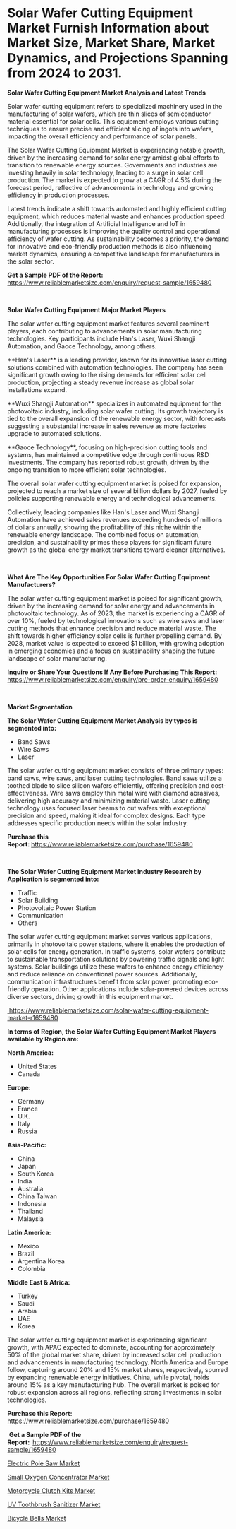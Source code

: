 <p><h1>Solar Wafer Cutting Equipment Market Furnish Information about Market Size, Market Share, Market Dynamics, and Projections Spanning from 2024 to 2031.</h1></p><p><strong>Solar Wafer Cutting Equipment Market Analysis and Latest Trends</strong></p>
<p><p>Solar wafer cutting equipment refers to specialized machinery used in the manufacturing of solar wafers, which are thin slices of semiconductor material essential for solar cells. This equipment employs various cutting techniques to ensure precise and efficient slicing of ingots into wafers, impacting the overall efficiency and performance of solar panels. </p><p>The Solar Wafer Cutting Equipment Market is experiencing notable growth, driven by the increasing demand for solar energy amidst global efforts to transition to renewable energy sources. Governments and industries are investing heavily in solar technology, leading to a surge in solar cell production. The market is expected to grow at a CAGR of 4.5% during the forecast period, reflective of advancements in technology and growing efficiency in production processes.</p><p>Latest trends indicate a shift towards automated and highly efficient cutting equipment, which reduces material waste and enhances production speed. Additionally, the integration of Artificial Intelligence and IoT in manufacturing processes is improving the quality control and operational efficiency of wafer cutting. As sustainability becomes a priority, the demand for innovative and eco-friendly production methods is also influencing market dynamics, ensuring a competitive landscape for manufacturers in the solar sector.</p></p>
<p><strong>Get a Sample PDF of the Report:&nbsp;</strong> <a href="https://www.reliablemarketsize.com/enquiry/request-sample/1659480?utm_campaign=1898&utm_medium=2&utm_source=Github&utm_content=ia&utm_term=27122024&utm_id=solar-wafer-cutting-equipment">https://www.reliablemarketsize.com/enquiry/request-sample/1659480</a></p>
<p>&nbsp;</p>
<p><strong>Solar Wafer Cutting Equipment Major Market Players</strong></p>
<p><p>The solar wafer cutting equipment market features several prominent players, each contributing to advancements in solar manufacturing technologies. Key participants include Han's Laser, Wuxi Shangji Automation, and Gaoce Technology, among others.</p><p>**Han's Laser** is a leading provider, known for its innovative laser cutting solutions combined with automation technologies. The company has seen significant growth owing to the rising demands for efficient solar cell production, projecting a steady revenue increase as global solar installations expand.</p><p>**Wuxi Shangji Automation** specializes in automated equipment for the photovoltaic industry, including solar wafer cutting. Its growth trajectory is tied to the overall expansion of the renewable energy sector, with forecasts suggesting a substantial increase in sales revenue as more factories upgrade to automated solutions.</p><p>**Gaoce Technology**, focusing on high-precision cutting tools and systems, has maintained a competitive edge through continuous R&D investments. The company has reported robust growth, driven by the ongoing transition to more efficient solar technologies.</p><p>The overall solar wafer cutting equipment market is poised for expansion, projected to reach a market size of several billion dollars by 2027, fueled by policies supporting renewable energy and technological advancements. </p><p>Collectively, leading companies like Han's Laser and Wuxi Shangji Automation have achieved sales revenues exceeding hundreds of millions of dollars annually, showing the profitability of this niche within the renewable energy landscape. The combined focus on automation, precision, and sustainability primes these players for significant future growth as the global energy market transitions toward cleaner alternatives.</p></p>
<p>&nbsp;</p>
<p><strong>What Are The Key Opportunities For Solar Wafer Cutting Equipment Manufacturers?</strong></p>
<p><p>The solar wafer cutting equipment market is poised for significant growth, driven by the increasing demand for solar energy and advancements in photovoltaic technology. As of 2023, the market is experiencing a CAGR of over 10%, fueled by technological innovations such as wire saws and laser cutting methods that enhance precision and reduce material waste. The shift towards higher efficiency solar cells is further propelling demand. By 2028, market value is expected to exceed $1 billion, with growing adoption in emerging economies and a focus on sustainability shaping the future landscape of solar manufacturing.</p></p>
<p><strong>Inquire or Share Your Questions If Any Before Purchasing This Report:</strong> <a href="https://www.reliablemarketsize.com/enquiry/pre-order-enquiry/1659480?utm_campaign=1898&utm_medium=2&utm_source=Github&utm_content=ia&utm_term=27122024&utm_id=solar-wafer-cutting-equipment">https://www.reliablemarketsize.com/enquiry/pre-order-enquiry/1659480</a></p>
<p>&nbsp;</p>
<p><strong>Market Segmentation</strong></p>
<p><strong>The Solar Wafer Cutting Equipment Market Analysis by types is segmented into:</strong></p>
<p><ul><li>Band Saws</li><li>Wire Saws</li><li>Laser</li></ul></p>
<p><p>The solar wafer cutting equipment market consists of three primary types: band saws, wire saws, and laser cutting technologies. Band saws utilize a toothed blade to slice silicon wafers efficiently, offering precision and cost-effectiveness. Wire saws employ thin metal wire with diamond abrasives, delivering high accuracy and minimizing material waste. Laser cutting technology uses focused laser beams to cut wafers with exceptional precision and speed, making it ideal for complex designs. Each type addresses specific production needs within the solar industry.</p></p>
<p><strong>Purchase this Report:&nbsp;</strong><a href="https://www.reliablemarketsize.com/purchase/1659480?utm_campaign=1898&utm_medium=2&utm_source=Github&utm_content=ia&utm_term=27122024&utm_id=solar-wafer-cutting-equipment">https://www.reliablemarketsize.com/purchase/1659480</a></p>
<p>&nbsp;</p>
<p><strong>The Solar Wafer Cutting Equipment Market Industry Research by Application is segmented into:</strong></p>
<p><ul><li>Traffic</li><li>Solar Building</li><li>Photovoltaic Power Station</li><li>Communication</li><li>Others</li></ul></p>
<p><p>The solar wafer cutting equipment market serves various applications, primarily in photovoltaic power stations, where it enables the production of solar cells for energy generation. In traffic systems, solar wafers contribute to sustainable transportation solutions by powering traffic signals and light systems. Solar buildings utilize these wafers to enhance energy efficiency and reduce reliance on conventional power sources. Additionally, communication infrastructures benefit from solar power, promoting eco-friendly operation. Other applications include solar-powered devices across diverse sectors, driving growth in this equipment market.</p></p>
<p><a href="https://www.reliablemarketsize.com/solar-wafer-cutting-equipment-market-r1659480?utm_campaign=1898&utm_medium=2&utm_source=Github&utm_content=ia&utm_term=27122024&utm_id=solar-wafer-cutting-equipment">&nbsp;https://www.reliablemarketsize.com/solar-wafer-cutting-equipment-market-r1659480</a></p>
<p><strong>In terms of Region, the Solar Wafer Cutting Equipment Market Players available by Region are:</strong></p>
<p>
    <p> <strong> North America: </strong>
        <ul>
            <li>United States</li>
            <li>Canada</li>
        </ul>
        </p> 
    <p> <strong> Europe: </strong>
        <ul>
            <li>Germany</li>
            <li>France</li>
            <li>U.K.</li>
            <li>Italy</li>
            <li>Russia</li>
        </ul>
        </p> 
    <p> <strong> Asia-Pacific: </strong>
        <ul>
            <li>China</li>
            <li>Japan</li>
            <li>South Korea</li>
            <li>India</li>
            <li>Australia</li>
            <li>China Taiwan</li>
            <li>Indonesia</li>
            <li>Thailand</li>
            <li>Malaysia</li>
        </ul>
        </p> 
    <p> <strong> Latin America: </strong>
        <ul>
            <li>Mexico</li>
            <li>Brazil</li>
            <li>Argentina Korea</li>
            <li>Colombia</li>
        </ul>
        </p> 
    <p> <strong> Middle East & Africa: </strong>
        <ul>
            <li>Turkey</li>
            <li>Saudi</li>
            <li>Arabia</li>
            <li>UAE</li>
            <li>Korea</li>
        </ul>
    </p>
    </p>
<p><p>The solar wafer cutting equipment market is experiencing significant growth, with APAC expected to dominate, accounting for approximately 50% of the global market share, driven by increased solar cell production and advancements in manufacturing technology. North America and Europe follow, capturing around 20% and 15% market shares, respectively, spurred by expanding renewable energy initiatives. China, while pivotal, holds around 15% as a key manufacturing hub. The overall market is poised for robust expansion across all regions, reflecting strong investments in solar technologies.</p></p>
<p><strong>Purchase this Report: </strong><a href="https://www.reliablemarketsize.com/purchase/1659480?utm_campaign=1898&utm_medium=2&utm_source=Github&utm_content=ia&utm_term=27122024&utm_id=solar-wafer-cutting-equipment">https://www.reliablemarketsize.com/purchase/1659480</a></p>
<p>&nbsp;<strong>Get a Sample PDF of the Report:&nbsp;&nbsp;</strong><a href="https://www.reliablemarketsize.com/enquiry/request-sample/1659480?utm_campaign=1898&utm_medium=2&utm_source=Github&utm_content=ia&utm_term=27122024&utm_id=solar-wafer-cutting-equipment">https://www.reliablemarketsize.com/enquiry/request-sample/1659480</a></p>
<p><strong></strong></p>
<p><p><a href="https://www.linkedin.com/pulse/electric-pole-saw-industry-report-revenue-forecast-market-lo3zf?utm_campaign=1898&utm_medium=2&utm_source=Github&utm_content=ia&utm_term=27122024&utm_id=solar-wafer-cutting-equipment">Electric Pole Saw Market</a></p><p><a href="https://www.linkedin.com/pulse/comprehensive-small-oxygen-concentrator-market-analysis-sales-e2myc?utm_campaign=1898&utm_medium=2&utm_source=Github&utm_content=ia&utm_term=27122024&utm_id=solar-wafer-cutting-equipment">Small Oxygen Concentrator Market</a></p><p><a href="https://www.linkedin.com/pulse/motorcycle-clutch-kits-market-analysis-size-share-sales-industry-danye?utm_campaign=1898&utm_medium=2&utm_source=Github&utm_content=ia&utm_term=27122024&utm_id=solar-wafer-cutting-equipment">Motorcycle Clutch Kits Market</a></p><p><a href="https://www.linkedin.com/pulse/a-mkt-nova-vc8zf?utm_campaign=1898&utm_medium=2&utm_source=Github&utm_content=ia&utm_term=27122024&utm_id=solar-wafer-cutting-equipment">UV Toothbrush Sanitizer Market</a></p><p><a href="https://www.linkedin.com/pulse/exploring-bicycle-bells-market-size-share-growth-rate-revenue-fnl6c?utm_campaign=1898&utm_medium=2&utm_source=Github&utm_content=ia&utm_term=27122024&utm_id=solar-wafer-cutting-equipment">Bicycle Bells Market</a></p></p>